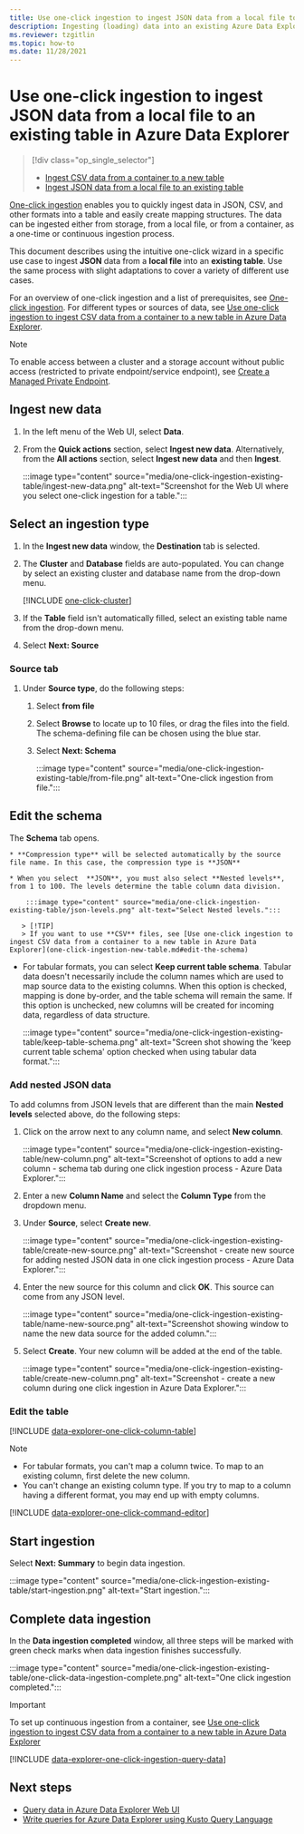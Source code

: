 ```yaml
---
title: Use one-click ingestion to ingest JSON data from a local file to an existing table in Azure Data Explorer
description: Ingesting (loading) data into an existing Azure Data Explorer table simply, using one-click ingestion.
ms.reviewer: tzgitlin
ms.topic: how-to
ms.date: 11/28/2021
---
```


# Use one-click ingestion to ingest JSON data from a local file to an existing table in Azure Data Explorer

> [!div class="op_single_selector"]
> * [Ingest CSV data from a container to a new table](one-click-ingestion-new-table.md)
> * [Ingest JSON data from a local file to an existing table](one-click-ingestion-existing-table.md)

[One-click ingestion](ingest-data-one-click.md) enables you to quickly ingest data in JSON, CSV, and other formats into a table and easily create mapping structures. The data can be ingested either from storage, from a local file, or from a container, as a one-time or continuous ingestion process.

This document describes using the intuitive one-click wizard in a specific use case to ingest **JSON** data from a **local file** into an **existing table**. Use the same process with slight adaptations to cover a variety of different use cases.

For an overview of one-click ingestion and a list of prerequisites, see [One-click ingestion](ingest-data-one-click.md).
For different types or sources of data, see [Use one-click ingestion to ingest CSV data from a container to a new table in Azure Data Explorer](one-click-ingestion-new-table.md).

> [!NOTE]
> To enable access between a cluster and a storage account without public access (restricted to private endpoint/service endpoint), see [Create a Managed Private Endpoint](security-network-managed-private-endpoint-create.md).

## Ingest new data

1. In the left menu of the Web UI, select **Data**.

1. From the **Quick actions** section, select **Ingest new data**. Alternatively, from the **All actions** section, select **Ingest new data** and then **Ingest**.

   :::image type="content" source="media/one-click-ingestion-existing-table/ingest-new-data.png" alt-text="Screenshot for the Web UI where you select one-click ingestion for a table.":::

## Select an ingestion type

1. In the **Ingest new data** window, the **Destination** tab is selected.

1. The **Cluster** and **Database** fields are auto-populated. You can change by select an existing cluster and database name from the drop-down menu.

    [!INCLUDE [one-click-cluster](includes/one-click-cluster.md)]

1. If the **Table** field isn't automatically filled, select an existing table name from the drop-down menu.

1. Select **Next: Source**

### Source tab

1. Under **Source type**, do the following steps:

   1. Select **from file**
   1. Select **Browse** to locate up to 10 files, or drag the files into the field. The schema-defining file can be chosen using the blue star.
   1. Select **Next: Schema**

      :::image type="content" source="media/one-click-ingestion-existing-table/from-file.png" alt-text="One-click ingestion from file.":::

## Edit the schema

The **Schema** tab opens.

    * **Compression type** will be selected automatically by the source file name. In this case, the compression type is **JSON**

    * When you select  **JSON**, you must also select **Nested levels**, from 1 to 100. The levels determine the table column data division.

        :::image type="content" source="media/one-click-ingestion-existing-table/json-levels.png" alt-text="Select Nested levels.":::

       > [!TIP]
       > If you want to use **CSV** files, see [Use one-click ingestion to ingest CSV data from a container to a new table in Azure Data Explorer](one-click-ingestion-new-table.md#edit-the-schema)

* For tabular formats, you can select **Keep current table schema**.
Tabular data doesn't necessarily include the column names which are used to map source data to the existing columns. When this option is checked, mapping is done by-order, and the table schema will remain the same. If this option is unchecked, new columns will be created for incoming data, regardless of data structure.

    :::image type="content" source="media/one-click-ingestion-existing-table/keep-table-schema.png" alt-text="Screen shot showing the 'keep current table schema' option checked when using tabular data format.":::

### Add nested JSON data

To add columns from JSON levels that are different than the main **Nested levels** selected above, do the following steps:

1. Click on the arrow next to any column name, and select **New column**.

    :::image type="content" source="media/one-click-ingestion-existing-table/new-column.png" alt-text="Screenshot of options to add a new column - schema tab during one click ingestion process - Azure Data Explorer.":::

1. Enter a new **Column Name** and select the **Column Type** from the dropdown menu.
1. Under **Source**, select **Create new**.

    :::image type="content" source="media/one-click-ingestion-existing-table/create-new-source.png" alt-text="Screenshot - create new source for adding nested JSON data in one click ingestion process - Azure Data Explorer.":::

1. Enter the new source for this column and click **OK**. This source can come from any JSON level.

    :::image type="content" source="media/one-click-ingestion-existing-table/name-new-source.png" alt-text="Screenshot showing window to name the new data source for the added column.":::

1. Select **Create**. Your new column will be added at the end of the table.

    :::image type="content" source="media/one-click-ingestion-existing-table/create-new-column.png" alt-text="Screenshot - create a new column during one click ingestion in Azure Data Explorer.":::

### Edit the table

[!INCLUDE [data-explorer-one-click-column-table](includes/data-explorer-one-click-column-table.md)]

> [!NOTE]
>
> * For tabular formats, you can't map a column twice. To map to an existing column, first delete the new column.
> * You can't change an existing column type. If you try to map to a column having a different format, you may end up with empty columns.

[!INCLUDE [data-explorer-one-click-command-editor](includes/data-explorer-one-click-command-editor.md)]

## Start ingestion

Select **Next: Summary** to begin data ingestion.

:::image type="content" source="media/one-click-ingestion-existing-table/start-ingestion.png" alt-text="Start ingestion.":::

## Complete data ingestion

In the **Data ingestion completed** window, all three steps will be marked with green check marks when data ingestion finishes successfully.

:::image type="content" source="media/one-click-ingestion-existing-table/one-click-data-ingestion-complete.png" alt-text="One click ingestion completed.":::

> [!IMPORTANT]
> To set up continuous ingestion from a container, see [Use one-click ingestion to ingest CSV data from a container to a new table in Azure Data Explorer](one-click-ingestion-new-table.md#create-continuous-ingestion)

[!INCLUDE [data-explorer-one-click-ingestion-query-data](includes/data-explorer-one-click-ingestion-query-data.md)]

## Next steps

* [Query data in Azure Data Explorer Web UI](web-query-data.md)
* [Write queries for Azure Data Explorer using Kusto Query Language](write-queries.md)

